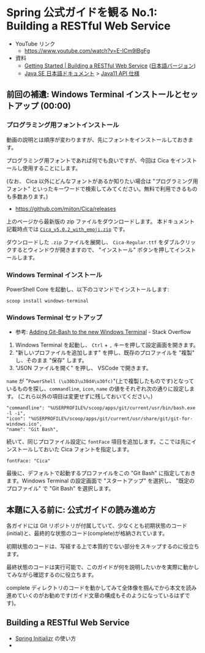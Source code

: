 # Spring 公式ガイドを観る No.1: Building a RESTful Web Service

- YouTube リンク
  - https://www.youtube.com/watch?v=E-ICm9lBgFg
- 資料
  - [Getting Started | Building a RESTful Web Service](https://spring.io/guides/gs/rest-service/) ([日本語バージョン](https://spring.pleiades.io/guides/gs/rest-service/))
  - [Java SE 日本語ドキュメント](https://www.oracle.com/jp/java/technologies/documentation.html) > [Java11 API 仕様](https://docs.oracle.com/javase/jp/11/docs/api/index.html)

## 前回の補遺: Windows Terminal インストールとセットアップ (00:00)

### プログラミング用フォントインストール

動画の説明とは順序が変わりますが、先にフォントをインストールしておきます。

プログラミング用フォントであれば何でも良いですが、今回は Cica をインストールし使用することにします。

(なお、 Cica 以外にどんなフォントがあるか知りたい場合は "プログラミング用フォント" といったキーワードで検索してみてください。無料で利用できるものも多数あります。)

- https://github.com/miiton/Cica/releases

上のページから最新版の zip ファイルをダウンロードします。
本ドキュメント記載時点では [`Cica_v5.0.2_with_emoji.zip`](https://github.com/miiton/Cica/releases/download/v5.0.2/Cica_v5.0.2_with_emoji.zip) です。

ダウンロードした `.zip` ファイルを展開し、 `Cica-Regular.ttf` をダブルクリックするとウィンドウが開きますので、 "インストール" ボタンを押してインストールします。

### Windows Terminal インストール

PowerShell Core を起動し、以下のコマンドでインストールします:

```
scoop install windows-terminal
```

### Windows Terminal セットアップ

- 参考: [Adding Git-Bash to the new Windows Terminal](https://stackoverflow.com/a/57369284/4506703) - Stack Overflow

1. Windows Terminal を起動し、 `Ctrl` + `,` キーを押して設定画面を開きます。
1. "新しいプロファイルを追加します" を押し、既存のプロファイルを "複製" し、そのまま "保存" します。
1. "JSON ファイルを開く" を押し、 VSCode で開きます。

`name` が "`PowerShell (\u30b3\u30d4\u30fc)`"(上で複製したものです)となっているものを探し、`commandline`, `icon`, `name` の値をそれぞれ次の通りに設定します。
(これら以外の項目は変更せずに残しておいてください。)

```
"commandline": "%USERPROFILE%/scoop/apps/git/current/usr/bin/bash.exe -l -i",
"icon": "%USERPROFILE%/scoop/apps/git/current/usr/share/git/git-for-windows.ico",
"name": "Git Bash",
```

続いて、同じプロファイル設定に `fontFace` 項目を追加します。ここでは先にインストールしておいた Cica フォントを指定します。

```
fontFace: "Cica"
```

最後に、デフォルトで起動するプロファイルをこの "Git Bash" に指定しておきます。Windows Terminal の設定画面で "スタートアップ" を選択し、 "既定のプロファイル" で "Git Bash" を選択します。

## 本題に入る前に: 公式ガイドの読み進め方

各ガイドには Git リポジトリが付属していて、少なくとも初期状態のコード(initial)と、最終的な状態のコード(complete)が格納されています。

初期状態のコードは、写経する上で本質的でない部分をスキップするのに役立ちます。

最終状態のコードは実行可能で、このガイドが何を説明したいかを実際に動かしてみながら確認するのに役立ちます。

complete ディレクトリのコードを動かしてみて全体像を掴んでから本文を読み進めていくのがお勧めです(ガイド文章の構成もそのようになっているはずです)。

## Building a RESTful Web Service

- [Spring Initializr](https://start.spring.io/) の使い方
-
